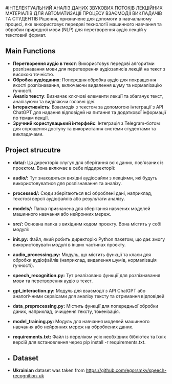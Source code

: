 #ІНТЕЛЕКТУАЛЬНИЙ АНАЛІЗ ДАНИХ ЗВУКОВИХ ПОТОКІВ ЛЕКЦІЙНИХ МАТЕРІАЛІВ ДЛЯ АВТОМАТИЗАЦІЇ ПРОЦЕСУ ВЗАЄМОДІЇ ВИКЛАДАЧІВ ТА СТУДЕНТІВ
Рішення, призначене для допомоги в навчальному процесі, яке використовує передові технології машинного навчання та обробки природної мови (NLP) для перетворення аудіо лекцій у текстовий формат. 

## Main Functions
- **Перетворення аудіо в текст**: Використовує передові алгоритми розпізнавання мови для перетворення аудіозаписів лекцій на текст з високою точністю.
- **Обробка аудіоданих**: Попередня обробка аудіо для покращення якості розпізнавання, включаючи видалення шуму та нормалізацію гучності.
- **Аналіз тексту**: Визначає ключові елементи лекції та збагачує текст, аналізуючи та виділяючи головні ідеї.
- **Інтерактивність**: Взаємодія з текстом за допомогою інтеграції з API ChatGPT для надання відповідей на питання та додаткової інформації по темам лекції.
- **Зручний користувацький інтерфейс**: Інтеграція з Telegram-ботом для спрощення доступу та використання системи студентами та викладачами.

## Project strucutre
- **data/:** Ця директорія слугує для зберігання всіх даних, пов'язаних із проєктом. Вона включає в себе піддиректорії:
- **audio/:** Тут знаходяться вихідні аудіофайли з лекціями, які будуть використовуватися для розпізнавання та аналізу.
- **processed/:** Сюди зберігаються всі оброблені дані, наприклад, текстові версії аудіофайлів або результати аналізу.
- **models/:** Папка призначена для зберігання навчених моделей машинного навчання або нейронних мереж.
- **src/:** Основна папка з вихідним кодом проєкту. Вона містить у собі модулі:
- **__init__.py:** Файл, який робить директорію Python пакетом, що дає змогу використовувати модулі в інших частинах проєкту.
- **audio_processing.py:** Модуль, що містить функції та класи для обробки аудіофайлів (наприклад, видалення шумів, нормалізація гучності).
- **speech_recognition.py:** Тут реалізовано функції для розпізнавання мови та перетворення аудіо в текст.
- **gpt_interaction.py:** Модуль для взаємодії з API ChatGPT або аналогічними сервісами для аналізу тексту та отримання відповідей 
- **data_preprocessing.py:** Містить функції для попередньої обробки даних, наприклад, очищення тексту, токенізація.
- **model_training.py:** Модуль для навчання моделей машинного навчання або нейронних мереж на оброблених даних.
- **requirements.txt:** Файл із переліком усіх необхідних бібліотек та їхніх версій для встановлення через pip install -r requirements.txt.

- ## Dataset
- **Ukrainian** dataset was taken from https://github.com/egorsmkv/speech-recognition-uk
